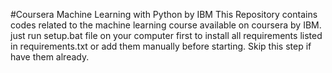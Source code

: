 #Coursera Machine Learning with Python by IBM
This Repository contains codes related to the machine learning course available on coursera by IBM.
just run setup.bat file on your computer first to install all requirements listed in requirements.txt or add them manually before starting. Skip this step if have them already. 